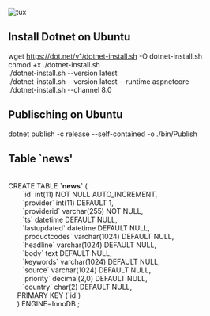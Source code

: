 
![tux](assets/tux.png)

## Install Dotnet on Ubuntu


wget https://dot.net/v1/dotnet-install.sh -O dotnet-install.sh <br />
chmod +x ./dotnet-install.sh <br />
./dotnet-install.sh --version latest <br />
./dotnet-install.sh --version latest --runtime aspnetcore <br />
./dotnet-install.sh --channel 8.0 <br />



## Publisching on Ubuntu 
dotnet publish -c release  --self-contained -o ./bin/Publish


## Table `news'
<br />
CREATE TABLE <b>`news`</b> (<br />
&emsp; &ensp; `id` int(11) NOT NULL AUTO_INCREMENT,<br />
&emsp; &ensp; `provider` int(11) DEFAULT 1,<br />
&emsp; &ensp; `providerid` varchar(255) NOT NULL,<br />
&emsp; &ensp; `ts` datetime DEFAULT NULL,<br />
&emsp; &ensp; `lastupdated` datetime DEFAULT NULL,<br />
&emsp; &ensp; `productcodes` varchar(1024) DEFAULT NULL,<br />
&emsp; &ensp; `headline` varchar(1024) DEFAULT NULL,<br />
&emsp; &ensp; `body` text DEFAULT NULL,<br />
&emsp; &ensp; `keywords` varchar(1024) DEFAULT NULL,<br />
&emsp; &ensp; `source` varchar(1024) DEFAULT NULL,<br />
&emsp; &ensp; `priority` decimal(2,0) DEFAULT NULL,<br />
&emsp; &ensp; `country` char(2) DEFAULT NULL,<br />
&emsp;   PRIMARY KEY (`id`)<br />
&emsp; ) ENGINE=InnoDB ; <br />